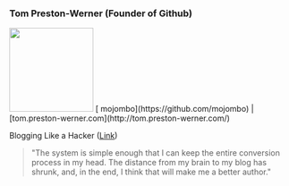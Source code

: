 ### Tom Preston-Werner (Founder of Github)
<img src="https://avatars3.githubusercontent.com/u/1?v=3&s=460" width="150">
  [<i class="fa fa-github"  aria-hidden="true"></i> mojombo](https://github.com/mojombo)
| [tom.preston-werner.com](http://tom.preston-werner.com/)

Blogging Like a Hacker ([Link](http://tom.preston-werner.com/2008/11/17/blogging-like-a-hacker.html))
>"The system is simple enough that I can keep the entire conversion process in my head. The distance from my brain to my blog has shrunk, and, in the end, I think that will make me a better author."
